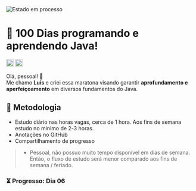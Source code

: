 <img src="https://img.shields.io/badge/Estado-Em%20processo-yellow?style=plastic&labelColor=555" alt="Estado em processo">

# 🚀 100 Dias programando e aprendendo Java!

<div>

<a href="https://code.visualstudio.com" target="_blank"><img src="https://img.shields.io/badge/Visual%20Studio-5C2D91.svg?style=for-the-badge&logo=visual-studio&logoColor=white" height="20"></a>
<a href="https://www.java.com/pt-BR/" target="_blank"><img src="https://img.shields.io/badge/java-%23ED8B00.svg?style=for-the-badge&logo=openjdk&logoColor=white" height="20"></a>
</div>

Olá, pessoal! 👋 <br>
Me chamo **Luis** e criei essa maratona visando garantir **aprofundamento e aperfeiçoamento** em diversos fundamentos do Java. 

<!--
Abaixo estão as referências que estou utilizando:

<div style="display: flex; justify-content: space-around; text-align: center;">
<div>
    <h3>🎓 Cursos Online</h3>
    <p><strong>Java Basico</strong> - Loiane Training<br>
    <a href="https://loiane.training/curso/java-basico">loiane.training/curso/java-basico</a></p>
    <p><strong>Java Intermediario</strong> - Loiane Training<br>
    <a href="https://loiane.training/curso/java-intermediario">loiane.training/curso/java-intermediario</a></p>
    <p><strong>Java 360°: Do Zero ao Avançado</strong> - Carlos Tosin (Udemy)<br>
    <a href="https://www.udemy.com/course/java-360-curso-completo-do-zero-ao-avancado-com-projetos/">udemy.com/course/java-360</a></p>
    <p><strong>Java COMPLETO: POO + Projetos</strong> - Loiane Training<br>
    <a href="https://www.udemy.com/course/java-curso-completo/">demy.com/course/java-curso-completo</a></p>
  </div>

  <div>
    <h3>📚 Referências Bibliográficas</h3>
    <p><strong>KÖLLING, Michael; BARNES, David J.</strong><br>
<i>Programação Orientada a Objetos com Java</i><br>
4ª edição - Porto Alegre: Bookman, 2013</p>
  </div>
</div> 
-->

## 📌 Metodologia
- Estudo diário nas horas vagas, cerca de 1 hora. Aos fins de semana estudo no minimo de 2-3 horas.
- Anotações no GitHub
- Compartilhamento de progresso

> *   Pessoal, não possuo muito tempo disponível em dias de semana. Então, o fluxo de estudo será menor comparado aos fins de semana / feriado.

### ⏳ Progresso: Dia 06

</div>


</div>